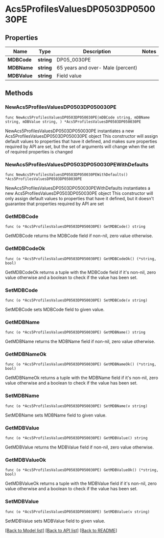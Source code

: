 # Acs5ProfilesValuesDP0503DP050030PE

## Properties

Name | Type | Description | Notes
------------ | ------------- | ------------- | -------------
**MDBCode** | **string** | DP05_0030PE | 
**MDBName** | **string** | 65 years and over- Male (percent) | 
**MDBValue** | **string** | Field value | 

## Methods

### NewAcs5ProfilesValuesDP0503DP050030PE

`func NewAcs5ProfilesValuesDP0503DP050030PE(mDBCode string, mDBName string, mDBValue string, ) *Acs5ProfilesValuesDP0503DP050030PE`

NewAcs5ProfilesValuesDP0503DP050030PE instantiates a new Acs5ProfilesValuesDP0503DP050030PE object
This constructor will assign default values to properties that have it defined,
and makes sure properties required by API are set, but the set of arguments
will change when the set of required properties is changed

### NewAcs5ProfilesValuesDP0503DP050030PEWithDefaults

`func NewAcs5ProfilesValuesDP0503DP050030PEWithDefaults() *Acs5ProfilesValuesDP0503DP050030PE`

NewAcs5ProfilesValuesDP0503DP050030PEWithDefaults instantiates a new Acs5ProfilesValuesDP0503DP050030PE object
This constructor will only assign default values to properties that have it defined,
but it doesn't guarantee that properties required by API are set

### GetMDBCode

`func (o *Acs5ProfilesValuesDP0503DP050030PE) GetMDBCode() string`

GetMDBCode returns the MDBCode field if non-nil, zero value otherwise.

### GetMDBCodeOk

`func (o *Acs5ProfilesValuesDP0503DP050030PE) GetMDBCodeOk() (*string, bool)`

GetMDBCodeOk returns a tuple with the MDBCode field if it's non-nil, zero value otherwise
and a boolean to check if the value has been set.

### SetMDBCode

`func (o *Acs5ProfilesValuesDP0503DP050030PE) SetMDBCode(v string)`

SetMDBCode sets MDBCode field to given value.


### GetMDBName

`func (o *Acs5ProfilesValuesDP0503DP050030PE) GetMDBName() string`

GetMDBName returns the MDBName field if non-nil, zero value otherwise.

### GetMDBNameOk

`func (o *Acs5ProfilesValuesDP0503DP050030PE) GetMDBNameOk() (*string, bool)`

GetMDBNameOk returns a tuple with the MDBName field if it's non-nil, zero value otherwise
and a boolean to check if the value has been set.

### SetMDBName

`func (o *Acs5ProfilesValuesDP0503DP050030PE) SetMDBName(v string)`

SetMDBName sets MDBName field to given value.


### GetMDBValue

`func (o *Acs5ProfilesValuesDP0503DP050030PE) GetMDBValue() string`

GetMDBValue returns the MDBValue field if non-nil, zero value otherwise.

### GetMDBValueOk

`func (o *Acs5ProfilesValuesDP0503DP050030PE) GetMDBValueOk() (*string, bool)`

GetMDBValueOk returns a tuple with the MDBValue field if it's non-nil, zero value otherwise
and a boolean to check if the value has been set.

### SetMDBValue

`func (o *Acs5ProfilesValuesDP0503DP050030PE) SetMDBValue(v string)`

SetMDBValue sets MDBValue field to given value.



[[Back to Model list]](../README.md#documentation-for-models) [[Back to API list]](../README.md#documentation-for-api-endpoints) [[Back to README]](../README.md)


